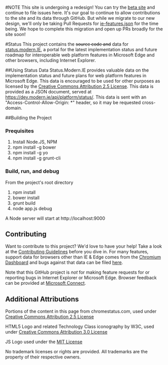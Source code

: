#NOTE
This site is undergoing a redesign!  You can try the [beta site](http://dev.modern.ie/platform/status) and continue to file issues here. It's our goal to continue to allow contributions to the site and its data through GitHub. But while we migrate to our new design, we'll only be taking Pull Requests for [ie-features.json](https://github.com/MicrosoftEdge/Status/blob/production/app/static/ie-status.json) for the time being.  We hope to complete this migration and open up PRs broadly for the site soon!

#Status
This project contains the ~~source code and~~ data for [status.modern.IE](https://status.modern.IE), a portal for the latest implementation status and future roadmap for interoperable web platform features in Microsoft Edge and other browsers, including Internet Explorer.

##Using Status Data
Status.Modern.IE provides valuable data on the implementation status and future plans for web platform features in Microsoft Edge. This data is encouraged to be used for other purposes as licensed by the [Creative Commons Attribution 2.5 License](https://creativecommons.org/licenses/by/2.5/legalcode). This data is provided as a JSON document, served at https://dev.modern.ie/api/platform/status/. This data is sent with an "Access-Control-Allow-Origin: *" header, so it may be requested cross-domain.

##Building the Project
### Prequisites
1. Install Node.JS, NPM
2. npm install -g bower
3. npm install -g yo
4. npm install -g grunt-cli

### Build, run, and debug
From the project's root directory

1. npm install
2. bower install
3. grunt build
4. node app.js debug

A Node server will start at http://localhost:9000

## Contributing
Want to contribute to this project? We'd love to have your help!  Take a look at the [Contributing Guidelines](https://github.com/InternetExplorer/Status.IE/blob/production/CONTRIBUTING.md) before you dive in. For many features, support data for browsers other than IE & Edge comes from the [Chromium Dashboard](https://www.chromestatus.com) and bugs against that data can be filed [here](https://github.com/GoogleChrome/chromium-dashboard/issues).

Note that this GitHub project is *not* for making feature requests for or reporting bugs in Internet Explorer or Microsoft Edge. Browser feedback can be provided at [Microsoft Connect](https://connect.microsoft.com/ie).

## Additional Attributions
Portions of the content in this page from chromestatus.com, used under [Creative Commons Attribution 2.5 License](https://creativecommons.org/licenses/by/2.5/legalcode)

HTML5 Logo and related Technology Class iconography by W3C, used under [Creative Commons Attribution 3.0 License](https://creativecommons.org/licenses/by/3.0/legalcode)

JS Logo used under the [MIT License](https://github.com/voodootikigod/logo.js/blob/master/LICENSE)

No trademark licenses or rights are provided. All trademarks are the property of their respective owners.

